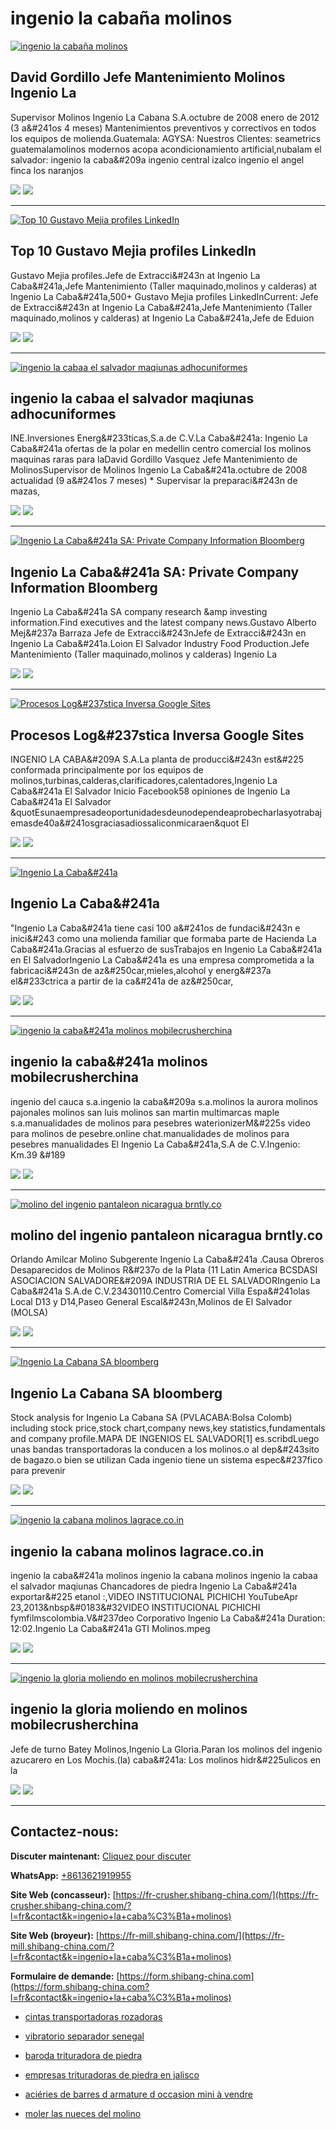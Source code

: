 # ingenio la cabaña molinos

<a href="https://swt.shibang-china.com/?l=fr&img&k=ingenio+la+caba%C3%B1a+molinos" target="_blank">![ingenio la cabaña molinos](http://static.shibang-china.com/all-800x300/802.jpg)</a>

## David Gordillo Jefe Mantenimiento Molinos Ingenio La
Supervisor Molinos Ingenio La Cabana S.A.octubre de 2008 enero de 2012 (3 a&#241os 4 meses) Mantenimientos preventivos y correctivos en todos los equipos de molienda.Guatemala: AGYSA: Nuestros Clientes: seametrics guatemalamolinos modernos acopa acondicionamiento artificial,nubalam el salvador: ingenio la caba&#209a ingenio central izalco ingenio el angel finca los naranjos


<a href="https://whatsapp.shibangsoft.com/WhatsApp.php" target="_blank" title="WhatsApp">![](http://static.shibang-china.com/icon/whatsapp.png)</a> <a href="https://swt.shibang-china.com/?l=fr&icon&k=ingenio+la+caba%C3%B1a+molinos" target="_blank">![](http://static.shibang-china.com/icon/chat-fr.png)</a>

---

<a href="https://swt.shibang-china.com/?l=fr&img&k=ingenio+la+caba%C3%B1a+molinos" target="_blank">![Top 10 Gustavo Mejia profiles LinkedIn](http://static.shibang-china.com/all-800x300/790.jpg)</a>

## Top 10 Gustavo Mejia profiles LinkedIn
Gustavo Mejia profiles.Jefe de Extracci&#243n at Ingenio La Caba&#241a,Jefe Mantenimiento (Taller maquinado,molinos y calderas) at Ingenio La Caba&#241a,500+ Gustavo Mejia profiles LinkedInCurrent: Jefe de Extracci&#243n at Ingenio La Caba&#241a,Jefe Mantenimiento (Taller maquinado,molinos y calderas) at Ingenio La Caba&#241a,Jefe de Eduion


<a href="https://whatsapp.shibangsoft.com/WhatsApp.php" target="_blank" title="WhatsApp">![](http://static.shibang-china.com/icon/whatsapp.png)</a> <a href="https://swt.shibang-china.com/?l=fr&icon&k=ingenio+la+caba%C3%B1a+molinos" target="_blank">![](http://static.shibang-china.com/icon/chat-fr.png)</a>

---

<a href="https://swt.shibang-china.com/?l=fr&img&k=ingenio+la+caba%C3%B1a+molinos" target="_blank">![ingenio la cabaa el salvador maqiunas adhocuniformes](http://static.shibang-china.com/all-800x300/1489.jpg)</a>

## ingenio la cabaa el salvador maqiunas adhocuniformes
INE.Inversiones Energ&#233ticas,S.a.de C.V.La Caba&#241a: Ingenio La Caba&#241a ofertas de la polar en medellin centro comercial los molinos maquinas raras para laDavid Gordillo Vasquez Jefe Mantenimiento de MolinosSupervisor de Molinos Ingenio La Caba&#241a.octubre de 2008 actualidad (9 a&#241os 7 meses) * Supervisar la preparaci&#243n de mazas,


<a href="https://whatsapp.shibangsoft.com/WhatsApp.php" target="_blank" title="WhatsApp">![](http://static.shibang-china.com/icon/whatsapp.png)</a> <a href="https://swt.shibang-china.com/?l=fr&icon&k=ingenio+la+caba%C3%B1a+molinos" target="_blank">![](http://static.shibang-china.com/icon/chat-fr.png)</a>

---

<a href="https://swt.shibang-china.com/?l=fr&img&k=ingenio+la+caba%C3%B1a+molinos" target="_blank">![Ingenio La Caba&#241a SA: Private Company Information Bloomberg](http://static.shibang-china.com/all-800x300/768.jpg)</a>

## Ingenio La Caba&#241a SA: Private Company Information Bloomberg
Ingenio La Caba&#241a SA company research &amp investing information.Find executives and the latest company news.Gustavo Alberto Mej&#237a Barraza Jefe de Extracci&#243nJefe de Extracci&#243n en Ingenio La Caba&#241a.Loion El Salvador Industry Food Production.Jefe Mantenimiento (Taller maquinado,molinos y calderas) Ingenio La


<a href="https://whatsapp.shibangsoft.com/WhatsApp.php" target="_blank" title="WhatsApp">![](http://static.shibang-china.com/icon/whatsapp.png)</a> <a href="https://swt.shibang-china.com/?l=fr&icon&k=ingenio+la+caba%C3%B1a+molinos" target="_blank">![](http://static.shibang-china.com/icon/chat-fr.png)</a>

---

<a href="https://swt.shibang-china.com/?l=fr&img&k=ingenio+la+caba%C3%B1a+molinos" target="_blank">![Procesos Log&#237stica Inversa Google Sites](http://static.shibang-china.com/all-800x300/773.jpg)</a>

## Procesos Log&#237stica Inversa Google Sites
INGENIO LA CABA&#209A S.A.La planta de producci&#243n est&#225 conformada principalmente por los equipos de molinos,turbinas,calderas,clarificadores,calentadores,Ingenio La Caba&#241a El Salvador Inicio Facebook58 opiniones de Ingenio La Caba&#241a El Salvador &quotEsunaempresadeoportunidadesdeunodependeaprobecharlasyotrabajemasde40a&#241osgraciasadiossaliconmicaraen&quot El


<a href="https://whatsapp.shibangsoft.com/WhatsApp.php" target="_blank" title="WhatsApp">![](http://static.shibang-china.com/icon/whatsapp.png)</a> <a href="https://swt.shibang-china.com/?l=fr&icon&k=ingenio+la+caba%C3%B1a+molinos" target="_blank">![](http://static.shibang-china.com/icon/chat-fr.png)</a>

---

<a href="https://swt.shibang-china.com/?l=fr&img&k=ingenio+la+caba%C3%B1a+molinos" target="_blank">![Ingenio La Caba&#241a](http://static.shibang-china.com/all-800x300/765.jpg)</a>

## Ingenio La Caba&#241a
"Ingenio La Caba&#241a tiene casi 100 a&#241os de fundaci&#243n e inici&#243 como una molienda familiar que formaba parte de Hacienda La Caba&#241a.Gracias al esfuerzo de susTrabajos en Ingenio La Caba&#241a en El SalvadorIngenio La Caba&#241a es una empresa comprometida a la fabricaci&#243n de az&#250car,mieles,alcohol y energ&#237a el&#233ctrica a partir de la ca&#241a de az&#250car,


<a href="https://whatsapp.shibangsoft.com/WhatsApp.php" target="_blank" title="WhatsApp">![](http://static.shibang-china.com/icon/whatsapp.png)</a> <a href="https://swt.shibang-china.com/?l=fr&icon&k=ingenio+la+caba%C3%B1a+molinos" target="_blank">![](http://static.shibang-china.com/icon/chat-fr.png)</a>

---

<a href="https://swt.shibang-china.com/?l=fr&img&k=ingenio+la+caba%C3%B1a+molinos" target="_blank">![ingenio la caba&#241a molinos mobilecrusherchina](http://static.shibang-china.com/all-800x300/1429.jpg)</a>

## ingenio la caba&#241a molinos mobilecrusherchina
ingenio del cauca s.a.ingenio la caba&#209a s.a.molinos la aurora molinos pajonales molinos san luis molinos san martin multimarcas maple s.a.manualidades de molinos para pesebres waterionizerM&#225s video para molinos de pesebre.online chat.manualidades de molinos para pesebres manualidades El Ingenio La Caba&#241a,S.A de C.V.Ingenio: Km.39 &#189


<a href="https://whatsapp.shibangsoft.com/WhatsApp.php" target="_blank" title="WhatsApp">![](http://static.shibang-china.com/icon/whatsapp.png)</a> <a href="https://swt.shibang-china.com/?l=fr&icon&k=ingenio+la+caba%C3%B1a+molinos" target="_blank">![](http://static.shibang-china.com/icon/chat-fr.png)</a>

---

<a href="https://swt.shibang-china.com/?l=fr&img&k=ingenio+la+caba%C3%B1a+molinos" target="_blank">![molino del ingenio pantaleon nicaragua brntly.co](http://static.shibang-china.com/all-800x300/591.jpg)</a>

## molino del ingenio pantaleon nicaragua brntly.co
Orlando Amilcar Molino Subgerente Ingenio La Caba&#241a .Causa Obreros Desaparecidos de Molinos R&#237o de la Plata (11 Latin America BCSDASI ASOCIACION SALVADORE&#209A INDUSTRIA DE EL SALVADORIngenio La Caba&#241a S.A.de C.V.23430110.Centro Comercial Villa Espa&#241olas Local D13 y D14,Paseo General Escal&#243n,Molinos de El Salvador (MOLSA)


<a href="https://whatsapp.shibangsoft.com/WhatsApp.php" target="_blank" title="WhatsApp">![](http://static.shibang-china.com/icon/whatsapp.png)</a> <a href="https://swt.shibang-china.com/?l=fr&icon&k=ingenio+la+caba%C3%B1a+molinos" target="_blank">![](http://static.shibang-china.com/icon/chat-fr.png)</a>

---

<a href="https://swt.shibang-china.com/?l=fr&img&k=ingenio+la+caba%C3%B1a+molinos" target="_blank">![Ingenio La Cabana SA bloomberg](http://static.shibang-china.com/all-800x300/443.jpg)</a>

## Ingenio La Cabana SA bloomberg
Stock analysis for Ingenio La Cabana SA (PVLACABA:Bolsa Colomb) including stock price,stock chart,company news,key statistics,fundamentals and company profile.MAPA DE INGENIOS EL SALVADOR[1] es.scribdLuego unas bandas transportadoras la conducen a los molinos.o al dep&#243sito de bagazo.o bien se utilizan Cada ingenio tiene un sistema espec&#237fico para prevenir


<a href="https://whatsapp.shibangsoft.com/WhatsApp.php" target="_blank" title="WhatsApp">![](http://static.shibang-china.com/icon/whatsapp.png)</a> <a href="https://swt.shibang-china.com/?l=fr&icon&k=ingenio+la+caba%C3%B1a+molinos" target="_blank">![](http://static.shibang-china.com/icon/chat-fr.png)</a>

---

<a href="https://swt.shibang-china.com/?l=fr&img&k=ingenio+la+caba%C3%B1a+molinos" target="_blank">![ingenio la cabana molinos lagrace.co.in](http://static.shibang-china.com/all-800x300/70.jpg)</a>

## ingenio la cabana molinos lagrace.co.in
ingenio la caba&#241a molinos ingenio la cabana molinos ingenio la cabaa el salvador maqiunas Chancadores de piedra Ingenio La Caba&#241a exportar&#225 etanol :,VIDEO INSTITUCIONAL PICHICHI YouTubeApr 23,2013&nbsp&#0183&#32VIDEO INSTITUCIONAL PICHICHI fymfilmscolombia.V&#237deo Corporativo Ingenio La Caba&#241a Duration: 12:02.Ingenio La Caba&#241a GTI Molinos.mpeg


<a href="https://whatsapp.shibangsoft.com/WhatsApp.php" target="_blank" title="WhatsApp">![](http://static.shibang-china.com/icon/whatsapp.png)</a> <a href="https://swt.shibang-china.com/?l=fr&icon&k=ingenio+la+caba%C3%B1a+molinos" target="_blank">![](http://static.shibang-china.com/icon/chat-fr.png)</a>

---

<a href="https://swt.shibang-china.com/?l=fr&img&k=ingenio+la+caba%C3%B1a+molinos" target="_blank">![ingenio la gloria moliendo en molinos mobilecrusherchina](http://static.shibang-china.com/all-800x300/856.jpg)</a>

## ingenio la gloria moliendo en molinos mobilecrusherchina
Jefe de turno Batey Molinos,Ingenio La Gloria.Paran los molinos del ingenio azucarero en Los Mochis.(la) caba&#241a: Los molinos hidr&#225ulicos en la

<a href="https://whatsapp.shibangsoft.com/WhatsApp.php" target="_blank" title="WhatsApp">![](http://static.shibang-china.com/icon/whatsapp.png)</a> <a href="https://swt.shibang-china.com/?l=fr&icon&k=ingenio+la+caba%C3%B1a+molinos" target="_blank">![](http://static.shibang-china.com/icon/chat-fr.png)</a>

---
## Contactez-nous:

**Discuter maintenant:** [Cliquez pour discuter](https://swt.shibang-china.com?l=fr&contact&k=ingenio+la+caba%C3%B1a+molinos)

**WhatsApp:**  [+8613621919955](https://whatsapp.shibangsoft.com/WhatsApp.php)

**Site Web (concasseur):** [https://fr-crusher.shibang-china.com/](https://fr-crusher.shibang-china.com/?l=fr&contact&k=ingenio+la+caba%C3%B1a+molinos)

**Site Web (broyeur):** [https://fr-mill.shibang-china.com/](https://fr-mill.shibang-china.com/?l=fr&contact&k=ingenio+la+caba%C3%B1a+molinos)

**Formulaire de demande:** [https://form.shibang-china.com](https://form.shibang-china.com?l=fr&contact&k=ingenio+la+caba%C3%B1a+molinos)

* [cintas transportadoras rozadoras](../63/cintas%20transportadoras%20rozadoras.md)

* [vibratorio separador senegal](../64/vibratorio%20separador%20senegal.md)

* [baroda trituradora de piedra](../62/baroda%20trituradora%20de%20piedra.md)

* [empresas trituradoras de piedra en jalisco](../62/empresas%20trituradoras%20de%20piedra%20en%20jalisco.md)

* [aciéries de barres d armature d occasion mini à vendre](../65/aci%C3%A9ries%20de%20barres%20d%20armature%20d%20occasion%20mini%20%C3%A0%20vendre.md)

* [moler las nueces del molino](../63/moler%20las%20nueces%20del%20molino.md)